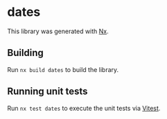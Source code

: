 # dates

This library was generated with [Nx](https://nx.dev).

## Building

Run `nx build dates` to build the library.

## Running unit tests

Run `nx test dates` to execute the unit tests via [Vitest](https://vitest.dev/).

